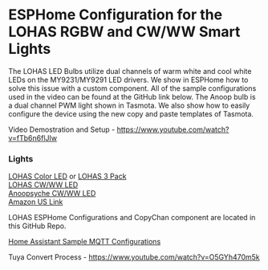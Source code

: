 # ESPHome Configuration for the LOHAS RGBW and CW/WW Smart Lights

The LOHAS LED Bulbs utilize dual channels of warm white and cool white LEDs on the MY9231/MY9291 LED drivers.  We show in ESPHome how to solve this issue with a custom component.  All of the sample configurations used in the video can be found at the GitHub link below.  The Anoop bulb is a dual channel PWM light shown in Tasmota.  We also show how to easily configure the device using the new copy and paste templates of Tasmota.

Video Demostration and Setup - https://www.youtube.com/watch?v=fTb6n6flJIw

### Lights
[LOHAS Color LED](https://amzn.to/2U7np3p) or [LOHAS 3 Pack](https://amzn.to/2VPfYhH)  
[LOHAS CW/WW LED](https://amzn.to/2U8L1Vm)  
[Anoopsyche CW/WW LED](https://amzn.to/2VLE790)  
[Amazon US Link](https://amzn.to/2DDNYI4)

LOHAS ESPHome Configurations and CopyChan component are located in this GitHub Repo.

[Home Assistant Sample MQTT Configurations](https://github.com/digiblur/Sonoff-Tasmota/wiki/Smart-Bulbs)

Tuya Convert Process - https://www.youtube.com/watch?v=O5GYh470m5k
